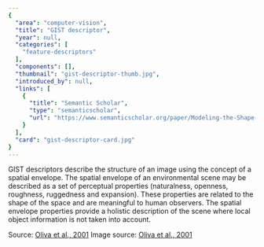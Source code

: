 ```yaml
---
{
  "area": "computer-vision",
  "title": "GIST descriptor",
  "year": null,
  "categories": [
    "feature-descriptors"
  ],
  "components": [],
  "thumbnail": "gist-descriptor-thumb.jpg",
  "introduced_by": null,
  "links": [
    {
      "title": "Semantic Scholar",
      "type": "semanticscholar",
      "url": "https://www.semanticscholar.org/paper/Modeling-the-Shape-of-the-Scene%3A-A-Holistic-of-the-Oliva-Torralba/869171b2f56cfeaa9b81b2626cb4956fea590a57"
    }
  ],
  "card": "gist-descriptor-card.jpg"
}
---
```

GIST descriptors describe the structure of an image using the concept of a spatial envelope. The spatial envelope of an environmental scene may be described as a set of perceptual properties (naturalness, openness, roughness, ruggedness and expansion). These properties are related to the shape of the space and are meaningful to human observers. The spatial envelope properties provide a holistic description of the scene where local object information is not taken into account.

Source: [Oliva et al., 2001](http://people.eecs.berkeley.edu/~efros/courses/AP06/Papers/oliva-ijcv-01.pdf)
Image source: [Oliva et al., 2001](http://people.eecs.berkeley.edu/~efros/courses/AP06/Papers/oliva-ijcv-01.pdf)
